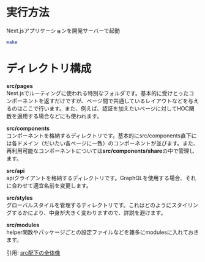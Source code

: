 # 実行方法
Next.jsアプリケーションを開発サーバーで起動
```sh
make
```

# ディレクトリ構成
**src/pages**<br/>
Next.jsでルーティングに使われる特別なフォルダです。基本的に受けとったコンポーネントを返すだけですが、ページ間で共通しているレイアウトなどを与えるのはここで行います。また、例えば、認証を加えたいページに対してHOC関数を適用する場合などにも使われます。

**src/components**<br/>
コンポーネントを格納するディレクトリです。基本的にsrc/components直下には各ドメイン（だいたい各ページに一致）のコンポーネントが並びます。また、再利用可能なコンポーネントについては**src/components/share**の中で管理します。

**src/api**<br/>
apiクライアントを格納するディレクトリです。GraphQLを使用する場合、それに合わせて適宜名前を変更します。

**src/styles**<br/>
グローバルスタイルを管理するディレクトリです。これはどのようにスタイリングするかにより、中身が大きく変わりますので、詳説を避けます。

**src/modules**<br/>
helper関数やパッケージごとの設定ファイルなどを雑多にmodulesに入れておきます。


引用: [src配下の全体像](https://zenn.dev/mutex_inc/articles/beca85dd7fdcae)